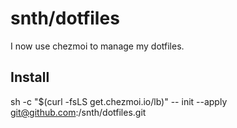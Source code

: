 # snth/dotfiles

I now use chezmoi to manage my dotfiles.

## Install

   sh -c "$(curl -fsLS get.chezmoi.io/lb)" -- init --apply git@github.com:/snth/dotfiles.git
